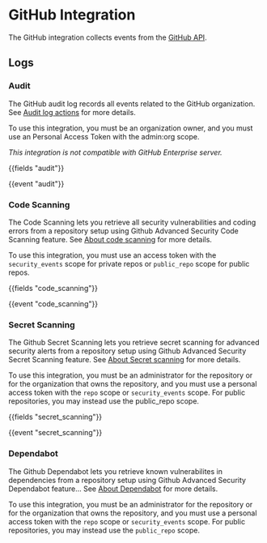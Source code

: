 # GitHub Integration

The GitHub integration collects events from the [GitHub API](https://docs.github.com/en/rest ).

## Logs

### Audit

The GitHub audit log records all events related to the GitHub organization. See [Audit log actions](https://docs.github.com/en/organizations/keeping-your-organization-secure/reviewing-the-audit-log-for-your-organization#audit-log-actions) for more details.

To use this integration, you must be an organization owner, and you must use an Personal Access Token with the admin:org scope.

*This integration is not compatible with GitHub Enterprise server.*

{{fields "audit"}}

{{event "audit"}}


### Code Scanning

The Code Scanning lets you retrieve all security vulnerabilities and coding errors from a repository setup using Github Advanced Security Code Scanning feature. See [About code scanning](https://docs.github.com/en/code-security/code-scanning/automatically-scanning-your-code-for-vulnerabilities-and-errors/about-code-scanning) for more details.

To use this integration, you must use an access token with the `security_events` scope for private repos or `public_repo` scope for public repos.

{{fields "code_scanning"}}

{{event "code_scanning"}}


### Secret Scanning

The Github Secret Scanning lets you retrieve secret scanning for advanced security alerts from a repository setup using Github Advanced Security Secret Scanning feature. See [About Secret scanning](https://docs.github.com/en/enterprise-cloud@latest/code-security/secret-scanning/about-secret-scanning) for more details.

To use this integration, you must be an administrator for the repository or for the organization that owns the repository, and you must use a personal access token with the `repo` scope or `security_events` scope. For public repositories, you may instead use the public_repo scope.

{{fields "secret_scanning"}}

{{event "secret_scanning"}}

### Dependabot

The Github Dependabot lets you retrieve known vulnerabilites in dependencies from a repository setup using Github Advanced Security Dependabot feature... See [About Dependabot](https://docs.github.com/en/code-security/dependabot/dependabot-alerts) for more details.

To use this integration, you must be an administrator for the repository or for the organization that owns the repository, and you must use a personal access token with the `repo` scope or `security_events` scope. For public repositories, you may instead use the `public_repo` scope.
